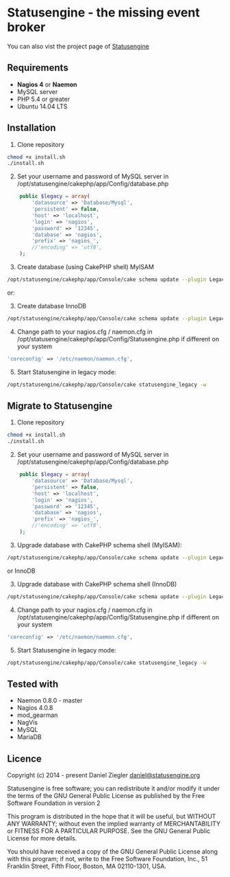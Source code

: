 Statusengine  - the missing event broker
============

You can also vist the project page of [Statusengine](http://www.statusengine.org)

Requirements
--------------
- **Nagios 4** or **Naemon**
- MySQL server
- PHP 5.4 or greater
- Ubuntu 14.04 LTS

Installation
--------------

1. Clone repository
```bash
chmod +x install.sh
./install.sh
```

2. Set your username and password of MySQL server in /opt/statusengine/cakephp/app/Config/database.php
```php
	public $legacy = array(
		'datasource' => 'Database/Mysql',
		'persistent' => false,
		'host' => 'localhost',
		'login' => 'nagios',
		'password' => '12345',
		'database' => 'nagios',
		'prefix' => 'nagios_',
		//'encoding' => 'utf8',
	);
```

3. Create database (using CakePHP shell) MyISAM
```bash
/opt/statusengine/cakephp/app/Console/cake schema update --plugin Legacy --file legacy_schema.php --connection legacy
```
or:

3. Create database InnoDB
```bash
/opt/statusengine/cakephp/app/Console/cake schema update --plugin Legacy --file legacy_schema_innodb.php --connection legacy
```

4. Change path to your nagios.cfg / naemon.cfg in /opt/statusengine/cakephp/app/Config/Statusengine.php if different on your system
```php
'coreconfig' => '/etc/naemon/naemon.cfg',
```

5. Start Statusengine in legacy mode:
```bash
/opt/statusengine/cakephp/app/Console/cake statusengine_legacy -w
```

Migrate to Statusengine
--------------

1. Clone repository
```bash
chmod +x install.sh
./install.sh
```

2. Set your username and password of MySQL server in /opt/statusengine/cakephp/app/Config/database.php
```php
	public $legacy = array(
		'datasource' => 'Database/Mysql',
		'persistent' => false,
		'host' => 'localhost',
		'login' => 'nagios',
		'password' => '12345',
		'database' => 'nagios',
		'prefix' => 'nagios_',
		//'encoding' => 'utf8',
	);
```

3. Upgrade database with CakePHP schema shell (MyISAM):
```bash
/opt/statusengine/cakephp/app/Console/cake schema update --plugin Legacy --file legacy_schema.php --connection legacy
```
or InnoDB

3. Upgrade database with CakePHP schema shell (InnoDB)
```bash
/opt/statusengine/cakephp/app/Console/cake schema update --plugin Legacy --file legacy_schema_innodb.php --connection legacy
```

4. Change path to your nagios.cfg / naemon.cfg in /opt/statusengine/cakephp/app/Config/Statusengine.php if different on your system
```php
'coreconfig' => '/etc/naemon/naemon.cfg',
```

5. Start Statusengine in legacy mode:
```bash
/opt/statusengine/cakephp/app/Console/cake statusengine_legacy -w
```

Tested with
--------------
* Naemon 0.8.0 - master
* Nagios 4.0.8
* mod_gearman
* NagVis
* MySQL
* MariaDB

Licence
--------------
Copyright (c) 2014 - present Daniel Ziegler <daniel@statusengine.org>

Statusengine is free software; you can redistribute it and/or
modify it under the terms of the GNU General Public License
as published by the Free Software Foundation in version 2

This program is distributed in the hope that it will be useful,
but WITHOUT ANY WARRANTY; without even the implied warranty of
MERCHANTABILITY or FITNESS FOR A PARTICULAR PURPOSE.  See the
GNU General Public License for more details.

You should have received a copy of the GNU General Public License
along with this program; if not, write to the Free Software
Foundation, Inc., 51 Franklin Street, Fifth Floor, Boston, MA  02110-1301, USA.
